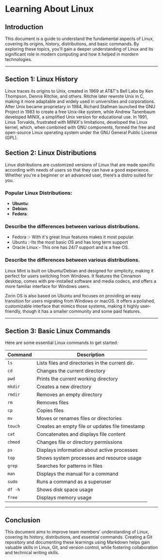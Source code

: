 # Learning About Linux

## Introduction 
This document is a guide to understand the fundamental aspects of Linux, covering its origins, history, distributions, and basic commands. By exploring these topics, you'll gain a deeper understanding of Linux and its significant role in modern computing and how it helped in mordern technologies.

---

## Section 1: Linux History 

Linux traces its origins to Unix, created in 1969 at AT&T's Bell Labs by Ken Thompson, Dennis Ritchie, and others. Ritchie later rewrote Unix in C, making it more adaptable and widely used in universities and corporations. After Unix became proprietary in 1984, Richard Stallman launched the GNU Project in 1983 to create a free Unix-like system, while Andrew Tanenbaum developed MINIX, a simplified Unix version for educational use. In 1991, Linus Torvalds, frustrated with MINIX's limitations, developed the Linux kernel, which, when combined with GNU components, formed the free and open-source Linux operating system under the GNU General Public License (GPL).

## Section 2: Linux Distributions 
Linux distributions are customized versions of Linux that are made specific according with needs of users so that they can have a good experience. Whether you're a beginner or an advanced user, there’s a distro suited for you.

### Popular Linux Distributions:

- **Ubuntu**: 
- **Debian**:
- **Fedora**: 
### Describe the differences between various distributions.
 - Fedora :- With it's great linux features makes it most popular.
 - Ubuntu :-Its the most basic OS and has long term support
 - Oracle Linux:- This one has 24/7 support and is a free OS.










### Describe the differences between various distributions.
Linux Mint is built on Ubuntu/Debian and designed for simplicity, making it perfect for users switching from Windows. It features the Cinnamon desktop, comes with pre-installed software and media codecs, and offers a more familiar interface for Windows users.   

Zorin OS is also based on Ubuntu and focuses on providing an easy transition for users migrating from Windows or macOS. It offers a polished, customizable interface that mimics those systems, making it highly user-friendly, though it has a smaller community and some paid features.

---

## Section 3: Basic Linux Commands

Here are some essential Linux commands to get started:

| Command   | Description                                      |
|-----------|--------------------------------------------------|
| `ls`      | Lists files and directories in the current dir.  |
| `cd`      | Changes the current directory                    |
| `pwd`     | Prints the current working directory             |
| `mkdir`   | Creates a new directory                          |
| `rmdir`   | Removes an empty directory                       |
| `rm`      | Removes files                                    |
| `cp`      | Copies files                                     |
| `mv`      | Moves or renames files or directories            |
| `touch`   | Creates an empty file or updates file timestamp  |
| `cat`     | Concatenates and displays file content           |
| `chmod`   | Changes file or directory permissions            |
| `ps`      | Displays information about active processes      |
| `top`     | Shows system processes and resource usage        |
| `grep`    | Searches for patterns in files                   |
| `man`     | Displays the manual for a command                |
| `sudo`    | Runs a command as a superuser                    |
| `df -h`   | Shows disk space usage                           |
| `free`    | Displays memory usage                            |

---

## Conclusion 

This document aims to improve team members' understanding of Linux, covering its history, distributions, and essential commands. Creating a Git repository and documenting these learnings using Markdown helps gain valuable skills in Linux, Git, and version control, while fostering collaboration and technical writing skills.
